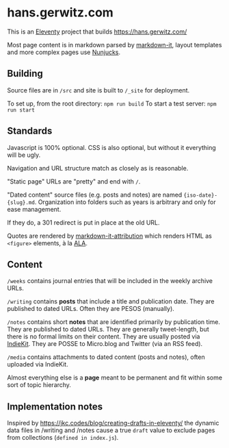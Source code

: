 # hans.gerwitz.com

This is an [Eleventy](https://www.11ty.dev/) project that builds https://hans.gerwitz.com/

Most page content is in markdown parsed by [markdown-it](https://github.com/markdown-it/markdown-it), layout templates and more complex pages use [Nunjucks](https://mozilla.github.io/nunjucks/).

## Building

Source files are in `/src` and site is built to `/_site` for deployment.

To set up, from the root directory: `npm run build`
To start a test server: `npm run start`

## Standards

Javascript is 100% optional. CSS is also optional, but without it everything will be ugly.

Navigation and URL structure match as closely as is reasonable.

"Static page" URLs are "pretty" and end with `/`.

"Dated content" source files (e.g. posts and notes) are named `{iso-date}-{slug}.md`. Organization into folders such as years is arbitrary and only for ease management.

If they do, a 301 redirect is put in place at the old URL.

Quotes are rendered by [markdown-it-attribution](https://github.com/dweidner/markdown-it-attribution) which renders HTML as `<figure>` elements, à la [ALA](https://alistapart.com/blog/post/more-thoughts-about-blockquotes-than-are-strictly-required/).

## Content

`/weeks` contains journal entries that will be included in the weekly archive URLs.

`/writing` contains **posts** that include a title and publication date. They are published to dated URLs. Often they are PESOS (manually).

`/notes` contains short **notes** that are identified primarily by publication time. They are published to dated URLs. They are generally tweet-length, but there is no formal limits on their content. They are usually posted via [IndieKit](https://getindiekit.com). They are POSSE to Micro.blog and Twitter (via an RSS feed).

`/media` contains attachments to dated content (posts and notes), often uploaded via IndieKit.

Almost everything else is a **page** meant to be permanent and fit within some sort of topic hierarchy.

## Implementation notes

Inspired by https://jkc.codes/blog/creating-drafts-in-eleventy/ the dynamic data files in /writing and /notes cause a true `draft` value to exclude pages from collections (`defined in index.js`).
